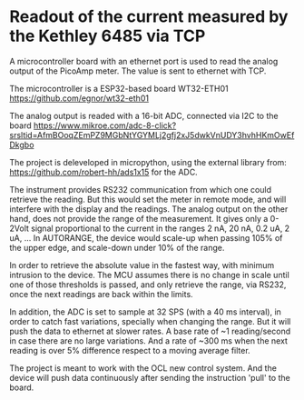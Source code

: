 # Readout of the current measured by the Kethley 6485 via TCP
A microcontroller board with an ethernet port is used to read the analog output
of the PicoAmp meter. The value is sent to ethernet with TCP.

The microcontroller is a ESP32-based board WT32-ETH01
https://github.com/egnor/wt32-eth01

The analog output is readed with a 16-bit ADC, connected via I2C to the board
https://www.mikroe.com/adc-8-click?srsltid=AfmBOoqZEmPZ9MGbNtYGYMLj2gfj2xJ5dwkVnUDY3hvhHKmOwEfDkgbo

The project is deleveloped in micropython, using the external library from:
https://github.com/robert-hh/ads1x15
for the ADC.

The instrument provides RS232 communication from which one could retrieve the reading. But
this would set the meter in remote mode, and will interfere with the display and the readings. 
The analog output on the other hand, does not provide the range of the measurement. It gives 
only a 0-2Volt signal proportional to the current in the ranges 2 nA, 20 nA, 0.2 uA, 2 uA, ...
In AUTORANGE, the device would scale-up when passing 105% of the upper edge, and scale-down under
10% of the range.

In order to retrieve the absolute value in the fastest way, with minimum intrusion to the 
device. The MCU assumes there is no change in scale until one of those thresholds is passed, 
and only retrieve the range, via RS232, once the next readings are back within the limits. 

In addition, the ADC is set to sample at 32 SPS (with a 40 ms interval), in order to catch fast 
variations, specially when changing the range. But it will push the data to ethernet at slower
rates. A base rate of ~1 reading/second in case there are no large variations. And a rate of 
~300 ms when the next reading is over 5% difference respect to a moving average filter.

The project is meant to work with the OCL new control system. And the device will push data 
continuously after sending the instruction 'pull' to the board.



